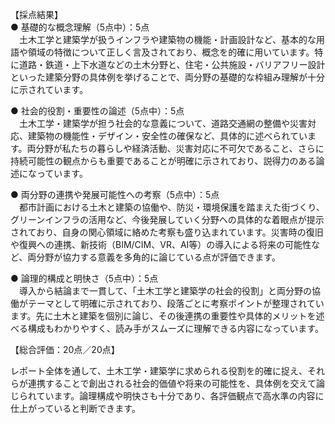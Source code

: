 【採点結果】  
● 基礎的な概念理解（5点中）：5点  
　土木工学と建築学が扱うインフラや建築物の機能・計画設計など、基本的な用語や領域の特徴について正しく言及されており、概念を的確に用いています。特に道路・鉄道・上下水道などの土木分野と、住宅・公共施設・バリアフリー設計といった建築分野の具体例を挙げることで、両分野の基礎的な枠組み理解が十分に示されています。  

● 社会的役割・重要性の論述（5点中）：5点  
　土木工学・建築学が担う社会的な意義について、道路交通網の整備や災害対応、建築物の機能性・デザイン・安全性の確保など、具体的に述べられています。両分野が私たちの暮らしや経済活動、災害対応に不可欠であること、さらに持続可能性の観点からも重要であることが明確に示されており、説得力のある論述になっています。  

● 両分野の連携や発展可能性への考察（5点中）：5点  
　都市計画における土木と建築の協働や、防災・環境保護を踏まえた街づくり、グリーンインフラの活用など、今後発展していく分野への具体的な着眼点が提示されており、自身の関心領域に絡めた考察も盛り込まれています。災害時の復旧や復興への連携、新技術（BIM/CIM、VR、AI等）の導入による将来の可能性など、両分野が協力する意義を多角的に論じている点が評価できます。  

● 論理的構成と明快さ（5点中）：5点  
　導入から結論まで一貫して、「土木工学と建築学の社会的役割」と両分野の協働がテーマとして明確に示されており、段落ごとに考察ポイントが整理されています。先に土木と建築を個別に論じ、その後連携の重要性や具体的メリットを述べる構成もわかりやすく、読み手がスムーズに理解できる内容になっています。  

【総合評価：20点／20点】  

レポート全体を通して、土木工学・建築学に求められる役割を的確に捉え、それらが連携することで創出される社会的価値や将来の可能性を、具体例を交えて論じられています。論理構成や明快さも十分であり、各評価観点で高水準の内容に仕上がっていると判断できます。